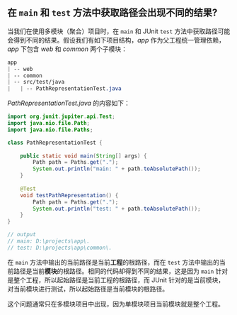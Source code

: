## 在 `main` 和 `test`  方法中获取路径会出现不同的结果?

当我们在使用多模块（聚合）项目时，在 `main` 和 JUnit `test` 方法中获取路径可能会得到不同的结果。假设我们有如下项目结构，*app* 作为父工程统一管理依赖，*app* 下包含 *web* 和 *common* 两个子模块：

```css
app
| -- web
| -- common
| -- src/test/java
|	| -- PathRepresentationTest.java
```

*PathRepresentationTest.java* 的内容如下：

```java
import org.junit.jupiter.api.Test;
import java.nio.file.Path;
import java.nio.file.Paths;

class PathRepresentationTest {
    
    public static void main(String[] args) {
        Path path = Paths.get(".");
        System.out.println("main: " + path.toAbsolutePath());
    }
    
    @Test
    void testPathRepresentation() {
        Path path = Paths.get(".");
        System.out.println("test: " + path.toAbsolutePath());
    }
}

// output
// main: D:\projects\app\.
// test: D:\projects\app\common\.
```

在 `main` 方法中输出的当前路径是当前**工程**的根路径，而在 `test` 方法中输出的当前路径是当前**模块**的根路径。相同的代码却得到不同的结果，这是因为 `main` 针对是整个工程，所以起始路径是当前工程的根路径，而 JUnit 针对的是当前模块，对当前模块进行测试，所以起始路径是当前模块的根路径。

这个问题通常只在多模块项目中出现，因为单模块项目当前模块就是整个工程。

 

